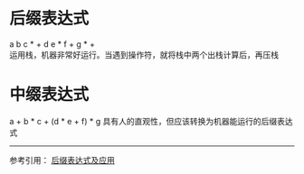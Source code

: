 # 后缀表达式  
a b c * + d e * f + g * +  
运用栈，机器非常好运行。当遇到操作符，就将栈中两个出栈计算后，再压栈
# 中缀表达式  
a + b * c + (d * e + f) * g 
具有人的直观性，但应该转换为机器能运行的后缀表达式
*** 


参考引用：
[后缀表达式及应用](https://blog.csdn.net/u011141102/article/details/50004101)